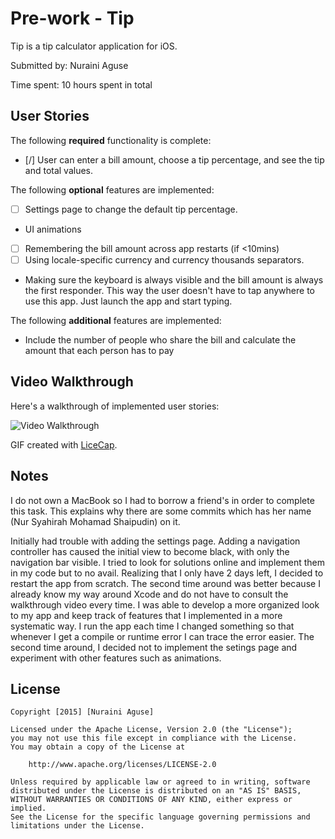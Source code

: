 # Pre-work - Tip

Tip is a tip calculator application for iOS.

Submitted by: Nuraini Aguse

Time spent: 10 hours spent in total

## User Stories

The following **required** functionality is complete:
* [/] User can enter a bill amount, choose a tip percentage, and see the tip and total values.

The following **optional** features are implemented:
* [ ] Settings page to change the default tip percentage.
* UI animations
* [ ] Remembering the bill amount across app restarts (if <10mins)
* [ ] Using locale-specific currency and currency thousands separators.
* Making sure the keyboard is always visible and the bill amount is always the first responder. This way the user doesn't have to tap anywhere to use this app. Just launch the app and start typing.

The following **additional** features are implemented:

* Include the number of people who share the bill and calculate the amount that each person has to pay

## Video Walkthrough 

Here's a walkthrough of implemented user stories:

<img src='http://i.imgur.com/qvsltqv.gif' title='Video Walkthrough' width='' alt='Video Walkthrough' />

GIF created with [LiceCap](http://www.cockos.com/licecap/).

## Notes

I do not own a MacBook so I had to borrow a friend's in order to complete this task. This explains why there are some commits which has her name (Nur Syahirah Mohamad Shaipudin) on it.

Initially had trouble with adding the settings page. Adding a navigation controller has caused the initial view to become black, with only the navigation bar visible. I tried to look for solutions online and implement them in my code but to no avail. Realizing that I only have 2 days left, I decided to restart the app from scratch. The second time around was better because I already know my way around Xcode and do not have to consult the walkthrough video every time. I was able to develop a more organized look to my app and keep track of features that I implemented in a more systematic way. I run the app each time I changed something so that whenever I get a compile or runtime error I can trace the error easier. The second time around, I decided not to implement the setings page and experiment with other features such as animations.

## License

    Copyright [2015] [Nuraini Aguse]

    Licensed under the Apache License, Version 2.0 (the "License");
    you may not use this file except in compliance with the License.
    You may obtain a copy of the License at

        http://www.apache.org/licenses/LICENSE-2.0

    Unless required by applicable law or agreed to in writing, software
    distributed under the License is distributed on an "AS IS" BASIS,
    WITHOUT WARRANTIES OR CONDITIONS OF ANY KIND, either express or implied.
    See the License for the specific language governing permissions and
    limitations under the License.
